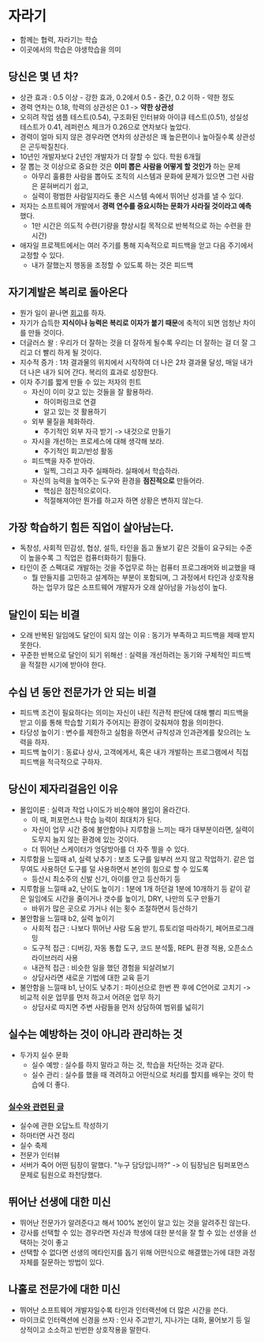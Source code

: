 # 자라기

- 함께는 협력, 자라기는 학습
- 이곳에서의 학습은 야생학습을 의미

## 당신은 몇 년 차?
- 상관 효과 : 0.5 이상 - 강한 효과, 0.2에서 0.5 - 중간, 0.2 이하 - 약한 정도
- 경력 연차는 0.18, 학력의 상관성은 0.1 -> **약한 상관성**
- 오히려 작업 샘플 테스트(0.54), 구조화된 인터뷰와 아이큐 테스트(0.51), 성실성 테스트가 0.41, 레퍼런스 체크가 0.26으로 연차보다 높았다.
- 경력이 얼마 되지 않은 경우라면 연차의 상관성은 꽤 높은편이나 높아질수록 상관성은 곤두박질친다.
- 10년인 개발자보다 2년인 개발자가 더 잘할 수 있다. 학원 6개월
- 잘 뽑는 것 이상으로 중요한 것은 **이미 뽑은 사람을 어떻게 할 것인가** 하는 문제
  - 아무리 훌륭한 사람을 뽑아도 조직의 시스템과 문화에 문제가 있으면 그런 사람은 묻혀버리기 쉽고,
  - 실력이 평범한 사람일지라도 좋은 시스템 속에서 뛰어난 성과를 낼 수 있다.
- 저자는 소프트웨어 개발에서 **경력 연수를 중요시하는 문화가 사라질 것이라고 예측**했다.
  - 1만 시간은 의도적 수련(기량을 향상시킬 목적으로 반복적으로 하는 수련을 한 시간)
- 애자일 프로젝트에서는 여러 주기를 통해 지속적으로 피드백을 얻고 다음 주기에서 교정할 수 있다. 
  - 내가 잘했는지 행동을 조정할 수 있도록 하는 것은 피드백  

## 자기계발은 복리로 돌아온다
- 뭔가 일이 끝나면 [회고](http://agile.egloos.com/1835815)를 하자.
- 자기가 습득한 **지식이나 능력은 복리로 이자가 붙기 때문**에 축적이 되면 엄청난 차이를 만들 것이다.
- 더글러스 왈 : 우리가 더 잘하는 것을 더 잘하게 될수록 우리는 더 잘하는 걸 더 잘 그리고 더 빨리 하게 될 것이다.
- 지수적 증가 : 1차 결과물의 위치에서 시작하여 더 나은 2차 결과물 달성, 매일 내가 더 나은 내가 되어 간다. 복리의 효과로 성장한다.
- 이자 주기를 짧게 만들 수 있는 저자의 힌트
  - 자신이 이미 갖고 있는 것들을 잘 활용하라.
    - 하이퍼링크로 연결 
    - 알고 있는 것 활용하기 
  - 외부 물질을 체화하라. 
    - 주기적인 외부 자극 받기 -> 내것으로 만들기
  - 자시을 개선하는 프로세스에 대해 생각해 보라. 
    - 주기적인 회고/반성 활동 
  - 피드백을 자주 받아라. 
    - 일찍, 그리고 자주 실패하라. 실패에서 학습하라.
  - 자신의 능력을 높여주는 도구와 환경을 **점진적으로** 만들어라.
    - 핵심은 점진적으로이다.
    - 적절해져야만 뭔가를 하고자 하면 상황은 변하지 않는다.

## 가장 학습하기 힘든 직업이 살아남는다.
- 독창성, 사회적 민감성, 협상, 설득, 타인을 돕고 돌보기 같은 것들이 요구되는 수준이 높을수록 그 직업은 컴퓨터화하기 힘들다.
- 타인이 준 스펙대로 개발하는 것을 주업무로 하는 컴퓨터 프로그래머와 비교했을 때 
  - 뭘 만들지를 고민하고 설계하는 부분이 포함되며, 그 과정에서 타인과 상호작용하는 업무가 많은 소프트웨어 개발자가 오래 살아남을 가능성이 높다.

## 달인이 되는 비결
- 오래 반복된 일임에도 달인이 되지 않는 이유 : 동기가 부족하고 피드백을 제때 받지 못한다.
- 꾸준한 반복으로 달인이 되기 위해선 : 실력을 개선하려는 동기와 구체적인 피드백을 적절한 시기에 받아야 한다.

## 수십 년 동안 전문가가 안 되는 비결
- 피드백 조건이 필요하다는 의미는 자신이 내린 직관적 판단에 대해 빨리 피드백을 받고 이를 통해 학습할 기회가 주어지는 환경이 갖춰져야 함을 의미한다. 
- 타당성 높이기 : 변수를 제한하고 실험을 하면서 규칙성과 인과관계를 찾으려는 노력을 하자.
- 피드백 높이기 : 동료나 상사, 고객에게서, 혹은 내가 개발하는 프로그램에서 직접 피드백을 적극적으로 구하자.

## 당신이 제자리걸음인 이유 
- 몰입이론 : 실력과 작업 나이도가 비슷해야 몰입이 올라간다. 
  - 이 때, 퍼포먼스나 학습 능력이 최대치가 된다.
  - 자신이 업무 시간 중에 불안함이나 지루함을 느끼는 때가 대부분이라면, 실력이 도무지 늘지 않는 환경에 있는 것이다.
  - 더 뛰어난 스케이터가 엉덩방아를 더 자주 찧을 수 있다.
- 지루함을 느낄때 a1, 실력 낮추기 : 보조 도구를 일부러 쓰지 않고 작업하기. 같은 업무여도 사용하던 도구를 덜 사용하면서 본인의 힘으로 할 수 있도록 
  - 등산시 최소주의 신발 신기, 아이를 안고 등산하기 등
- 지루함을 느낄때 a2, 난이도 높이기 : 1분에 1개 하던걸 1분에 10개하기 등 같이 같은 일임에도 시간을 줄이거나 갯수를 높이기, DRY, 나만의 도구 만들기 
  - 바위가 많은 곳으로 가거나 쉬는 횟수 조절하면서 등산하기 
- 불안함을 느낄때 b2, 실력 높이기 
  - 사회적 접근 : 나보다 뛰어난 사람 도움 받기, 튜토리얼 따라하기, 페어프로그래밍 
  - 도구적 접근 : 디버깅, 자동 통합 도구, 코드 분석툴, REPL 환경 적용, 오픈소스 라이브러리 사용
  - 내관적 접근 : 비슷한 일을 했던 경험을 되살려보기
  - 상담사라면 새로운 기법에 대한 교육 듣기 
- 불안함을 느낄때 b1, 난이도 낮추기 : 파이선으로 한번 짠 후에 C언어로 고치기 -> 비교적 쉬운 업무를 먼저 하고서 어려운 업무 하기 
  - 상담사로 따지면 주변 사람들을 먼저 상담하여 범위를 넓히기

## 실수는 예방하는 것이 아니라 관리하는 것

- 두가지 실수 문화
  - 실수 예방 : 실수를 하지 말라고 하는 것, 학습을 차단하는 것과 같다.
  - 실수 관리 : 실수를 했을 때 격려하고 어떤식으로 처리를 할지를 배우는 것이 학습에 더 좋다. 

### [실수와 관련된 글](http://agile.egloos.com/5774862)
- 실수에 관한 오답노트 작성하기
- 하마터면 사건 정리
- 실수 축제 
- 전문가 인터뷰
- 서버가 죽어 어떤 팀장이 말했다. "누구 담당입니까?" -> 이 팀장님은 팀퍼포먼스 문제로 팀원으로 좌천당했다.

## 뛰어난 선생에 대한 미신 
- 뛰어난 전문가가 알려준다고 해서 100% 본인이 알고 있는 것을 알려주진 않는다.
- 강사를 선택할 수 있는 경우라면 자신과 학생에 대한 분석을 잘 할 수 있는 선생을 선택하는 것이 좋고
- 선택할 수 없다면 선생의 메타인지를 돕기 위해 어떤식으로 해결했는가에 대한 과정 자체를 질문하는 방법이 있다.

## 나홀로 전문가에 대한 미신
- 뛰어난 소프트웨어 개발자일수록 타인과 인터랙션에 더 많은 시간을 쓴다. 
- 마이크로 인터랙션에 신경을 쓰자 : 인사 주고받기, 지나가는 대화, 물어보기 등 일상적이고 소소하고 빈번한 상호작용을 말한다. 
